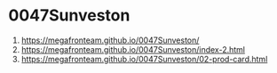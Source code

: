 # 0047Sunveston
 
1. <https://megafronteam.github.io/0047Sunveston/>
2. <https://megafronteam.github.io/0047Sunveston/index-2.html>
3. <https://megafronteam.github.io/0047Sunveston/02-prod-card.html>
